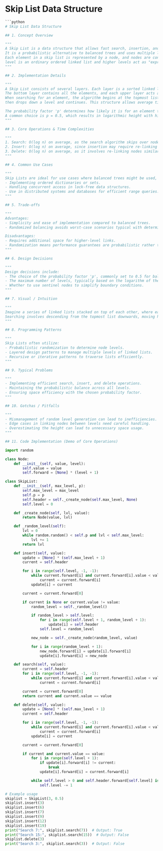 # Skip List Data Structure

```python
```python
# Skip List Data Structure

## 1. Concept Overview

"""
A Skip List is a data structure that allows fast search, insertion, and deletion operations within an ordered sequence of elements. 
It is a probabilistic alternative to balanced trees and uses multiple layers of linked lists to achieve logarithmic time complexity on average. 
Each element in a skip list is represented by a node, and nodes are connected in such a way that there are multiple levels, where the bottom 
level is an ordinary ordered linked list and higher levels act as "express lanes" to skip over multiple nodes to speed up the search process.
"""

## 2. Implementation Details

"""
A Skip List consists of several layers. Each layer is a sorted linked list, and each list is a subset of the one below it. 
The bottom layer contains all the elements, and each upper layer acts as an express lane with fewer nodes. 
When searching for an element, the algorithm begins at the topmost list, moving horizontally until it finds a node greater than the target, 
then drops down a level and continues. This structure allows average time complexities of O(log n) for search, insertion, and deletion.

The probability factor 'p' determines how likely it is for an element to be inserted into an upper level. 
A common choice is p = 0.5, which results in logarithmic height with high probability.
"""

## 3. Core Operations & Time Complexities

"""
1. Search: O(log n) on average, as the search algorithm skips over nodes using higher-level lists.
2. Insert: O(log n) on average, since insertion may require re-linking nodes at multiple levels.
3. Delete: O(log n) on average, as it involves re-linking nodes similarly to the insertion process.
"""

## 4. Common Use Cases

"""
Skip Lists are ideal for use cases where balanced trees might be used, such as:
- Implementing ordered dictionaries or sets.
- Handling concurrent access in lock-free data structures.
- Use in distributed systems and databases for efficient range queries.
"""

## 5. Trade-offs

"""
Advantages:
- Simplicity and ease of implementation compared to balanced trees.
- Randomized balancing avoids worst-case scenarios typical with deterministic structures.

Disadvantages:
- Requires additional space for higher-level links.
- Randomization means performance guarantees are probabilistic rather than absolute.
"""

## 6. Design Decisions

"""
Design decisions include:
- The choice of the probability factor 'p', commonly set to 0.5 for balanced performance.
- The maximum number of levels, typically based on the logarithm of the number of elements.
- Whether to use sentinel nodes to simplify boundary conditions.
"""

## 7. Visual / Intuition

"""
Imagine a series of linked lists stacked on top of each other, where each higher list skips over more elements than the one below it.
Searching involves descending from the topmost list downwards, moving horizontally as far as possible at each level before dropping down.
"""

## 8. Programming Patterns

"""
Skip Lists often utilize:
- Probabilistic randomization to determine node levels.
- Layered design patterns to manage multiple levels of linked lists.
- Recursive or iterative patterns to traverse lists efficiently.
"""

## 9. Typical Problems

"""
- Implementing efficient search, insert, and delete operations.
- Maintaining the probabilistic balance across all levels.
- Ensuring space efficiency with the chosen probability factor.
"""

## 10. Gotchas / Pitfalls

"""
- Mismanagement of random level generation can lead to inefficiencies.
- Edge cases in linking nodes between levels need careful handling.
- Overestimating the height can lead to unnecessary space usage.
"""

## 11. Code Implementation (Demo of Core Operations)

import random

class Node:
    def __init__(self, value, level):
        self.value = value
        self.forward = [None] * (level + 1)

class SkipList:
    def __init__(self, max_level, p):
        self.max_level = max_level
        self.p = p
        self.header = self._create_node(self.max_level, None)
        self.level = 0

    def _create_node(self, lvl, value):
        return Node(value, lvl)

    def _random_level(self):
        lvl = 0
        while random.random() < self.p and lvl < self.max_level:
            lvl += 1
        return lvl

    def insert(self, value):
        update = [None] * (self.max_level + 1)
        current = self.header

        for i in range(self.level, -1, -1):
            while current.forward[i] and current.forward[i].value < value:
                current = current.forward[i]
            update[i] = current

        current = current.forward[0]

        if current is None or current.value != value:
            random_level = self._random_level()

            if random_level > self.level:
                for i in range(self.level + 1, random_level + 1):
                    update[i] = self.header
                self.level = random_level

            new_node = self._create_node(random_level, value)

            for i in range(random_level + 1):
                new_node.forward[i] = update[i].forward[i]
                update[i].forward[i] = new_node

    def search(self, value):
        current = self.header
        for i in range(self.level, -1, -1):
            while current.forward[i] and current.forward[i].value < value:
                current = current.forward[i]

        current = current.forward[0]
        return current and current.value == value

    def delete(self, value):
        update = [None] * (self.max_level + 1)
        current = self.header

        for i in range(self.level, -1, -1):
            while current.forward[i] and current.forward[i].value < value:
                current = current.forward[i]
            update[i] = current

        current = current.forward[0]

        if current and current.value == value:
            for i in range(self.level + 1):
                if update[i].forward[i] != current:
                    break
                update[i].forward[i] = current.forward[i]

            while self.level > 0 and self.header.forward[self.level] is None:
                self.level -= 1

# Example usage
skiplist = SkipList(3, 0.5)
skiplist.insert(3)
skiplist.insert(6)
skiplist.insert(7)
skiplist.insert(9)
skiplist.insert(12)
skiplist.insert(19)
print("Search 7:", skiplist.search(7))  # Output: True
print("Search 15:", skiplist.search(15))  # Output: False
skiplist.delete(3)
print("Search 3:", skiplist.search(3))  # Output: False
```
```